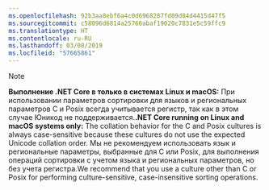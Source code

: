 ```yaml
---
ms.openlocfilehash: 92b3aa8ebf6a4c0d6968287fd09d84d4415d47f5
ms.sourcegitcommit: c58096d6814a25766abaf19020c7831e5c59ffc9
ms.translationtype: HT
ms.contentlocale: ru-RU
ms.lasthandoff: 03/08/2019
ms.locfileid: "57665861"
---
```

> [!NOTE]
> <span data-ttu-id="adad6-101">**Выполнение .NET Core в только в системах Linux и macOS:** При использовании параметров сортировки для языков и региональных параметров C и Posix всегда учитывается регистр, так как в этом случае Юникод не поддерживается.</span><span class="sxs-lookup"><span data-stu-id="adad6-101">**.NET Core running on Linux and macOS systems only:** The collation behavior for the C and Posix cultures is always case-sensitive because these cultures do not use the expected Unicode collation order.</span></span> <span data-ttu-id="adad6-102">Мы не рекомендуем использовать язык и региональные параметры, выбранные для C или Posix, для выполнения операций сортировки с учетом языка и региональных параметров, но без учета регистра.</span><span class="sxs-lookup"><span data-stu-id="adad6-102">We recommend that you use a culture other than C or Posix for performing culture-sensitive, case-insensitive sorting operations.</span></span>  
